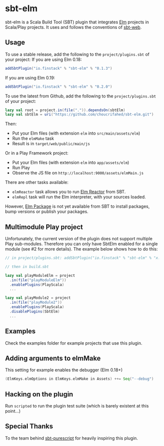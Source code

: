# sbt-elm

sbt-elm is a Scala Build Tool (SBT) plugin that integrates [Elm](http://elm-lang.org/) projects in Scala/Play projects.
It uses and follows the conventions of [sbt-web](https://github.com/sbt/sbt-web).

## Usage

To use a stable release, add the following to the `project/plugins.sbt` of your project:
If you are using Elm 0.18:

```scala
addSbtPlugin("io.finstack" % "sbt-elm" % "0.1.3")
```

If you are using Elm 0.19:

```scala
addSbtPlugin("io.finstack" % "sbt-elm" % "0.2.0")
```

To use the latest from Github, add the following to the `project/plugins.sbt` of your project:

```scala
lazy val root = project.in(file(".")).dependsOn(sbtElm)
lazy val sbtElm = uri("https://github.com/choucrifahed/sbt-elm.git")
```    

Then:

  * Put your Elm files (with extension `elm` into `src/main/assets/elm`)
  * Run the `elmMake` task
  * Result is in `target/web/public/main/js`

Or in a Play Framework project:

  * Put your Elm files (with extension `elm` into `app/assets/elm`)
  * Run Play
  * Observe the JS file on `http://localhost:9000/assets/elmMain.js`

There are other tasks available:

 * `elmReactor` task allows you to run [Elm Reactor](https://github.com/elm-lang/elm-reactor) from SBT.
 * `elmRepl` task will run the Elm interpreter, with your sources loaded.

However, [Elm Package](https://github.com/elm-lang/elm-package) is not yet available from SBT to install packages, bump versions or publish your packages.

## Multimodule Play project

Unfortunately, the current version of the plugin does not support multiple Play sub-modules. Therefore you can only have SbtElm enabled for a single module (see #2 for more details). The example below shows how to do this:

```scala
// in project/plugins.sbt: addSbtPlugin("io.finstack" % "sbt-elm" % "x.y.z")

// then in build.sbt

lazy val playModuleElm = project
  .in(file("playModuleElm"))
  .enablePlugins(PlayScala)
  ...

lazy val playModule2 = project
  .in(file("playModule2"))
  .enablePlugins(PlayScala)
  .disablePlugins(SbtElm)
  ...
```

## Examples

Check the examples folder for example projects that use this plugin.

## Adding arguments to elmMake

This setting for example enables the debugger (Elm 0.18+)

```scala
(ElmKeys.elmOptions in ElmKeys.elmMake in Assets) ++= Seq("--debug")
```

## Hacking on the plugin

Run `scripted` to run the plugin test suite (which is barely existent at this point...)

## Special Thanks

To the team behind [sbt-purescript](https://github.com/eamelink/sbt-purescript) for heavily inspiring this plugin.
